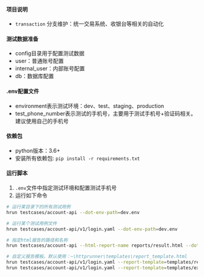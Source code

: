 #### 项目说明

- `transaction` 分支维护：统一交易系统、收银台等相关的自动化

#### 测试数据准备

- config目录用于配置测试数据
- user：普通账号配置
- internal_user：内部账号配置
- db：数据库配置

#### .env配置文件

- environment表示测试环境：dev、test、staging、production
- test_phone_number表示测试的手机号，主要用于测试手机号+验证码相关。建议使用自己的手机号

#### 依赖包

- python版本：3.6+
- 安装所有依赖包: `pip install -r requirements.txt`

#### 运行脚本

1. `.env`文件中指定测试环境和配置测试手机号
2. 运行如下命令

```sh
# 运行某目录下的所有测试用例
hrun testcases/account-api --dot-env-path=dev.env

# 运行某个测试用例文件
hrun testcases/account-api/v1/login.yaml --dot-env-path=dev.env

# 指定html报告的路径和名称
hrun testcases/account-api --html-report-name reports/result.html --dot-env-path=dev.env

# 自定义报告模板。默认使用：~\httprunner\templates\report_template.html
hrun testcases/account-api/v1/login.yaml --report-template=templates/report_fail_only.html --dot-env-path=dev.env
hrun testcases/account-api/v1/login.yaml --report-template=templates/extent_reports.html --dot-env-path=dev.env # 引入extent reports
```